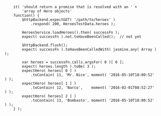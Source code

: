         it( 'should return a promise that is resolved with an ' +
            'array of Hero objects'
        function() {
            $httpBackend.expectGET( '/path/to/heroes' )
                .respond( 200, HeroesTestData.heroes );
                
            HeroesService.loadHeroes().then( successFn );
            expect( successFn ).not.toHaveBeenCalled();  // not yet
            
            $httpBackend.flush();
            expect( successFn ).toHaveBeenCalledWith( jasmine.any( Array ) );
            
            var heroes = successFn.calls.argsFor( 0 )[ 0 ];
            expect( heroes.length ).toBe( 3 );
            expectHero( heroes[ 0 ] )
                .toContain( 11, 'Mr. Nice', moment( '2016-05-10T18:00:52' ) );
            expectHero( heroes[ 1 ] )
                .toContain( 12, 'Narco',    moment( '2016-02-01T08:52:27' ) );
            expectHero( heroes[ 2 ] )
                .toContain( 13, 'Bombasto', moment( '2016-05-10T18:00:52' ) );
        } );
